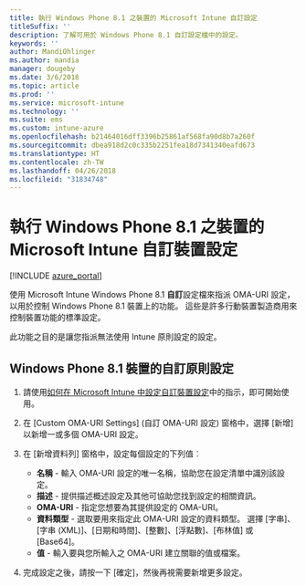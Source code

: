 ```yaml
---
title: 執行 Windows Phone 8.1 之裝置的 Microsoft Intune 自訂設定
titleSuffix: ''
description: 了解可用於 Windows Phone 8.1 自訂設定檔中的設定。
keywords: ''
author: MandiOhlinger
ms.author: mandia
manager: dougeby
ms.date: 3/6/2018
ms.topic: article
ms.prod: ''
ms.service: microsoft-intune
ms.technology: ''
ms.suite: ems
ms.custom: intune-azure
ms.openlocfilehash: b21464016dff3396b25861af568fa90d8b7a260f
ms.sourcegitcommit: dbea918d2c0c335b2251fea18d7341340eafd673
ms.translationtype: HT
ms.contentlocale: zh-TW
ms.lasthandoff: 04/26/2018
ms.locfileid: "31834748"
---
```

# <a name="microsoft-intune-custom-device-settings-for-devices-running-windows-phone-81"></a>執行 Windows Phone 8.1 之裝置的 Microsoft Intune 自訂裝置設定

[!INCLUDE [azure_portal](./includes/azure_portal.md)]

使用 Microsoft Intune Windows Phone 8.1 **自訂**設定檔來指派 OMA-URI 設定，以用於控制 Windows Phone 8.1 裝置上的功能。 這些是許多行動裝置製造商用來控制裝置功能的標準設定。

此功能之目的是讓您指派無法使用 Intune 原則設定的設定。

## <a name="custom-policy-settings-for-windows-phone-81-devices"></a>Windows Phone 8.1 裝置的自訂原則設定

1. 請使用[如何在 Microsoft Intune 中設定自訂裝置設定](custom-settings-configure.md)中的指示，即可開始使用。
2. 在 [Custom OMA-URI Settings] (自訂 OMA-URI 設定) 窗格中，選擇 [新增] 以新增一或多個 OMA-URI 設定。
3. 在 [新增資料列] 窗格中，設定每個設定的下列值︰
    - **名稱** - 輸入 OMA-URI 設定的唯一名稱，協助您在設定清單中識別該設定。
    - **描述** - 提供描述概述設定及其他可協助您找到設定的相關資訊。
    - **OMA-URI** - 指定您想要為其提供設定的 OMA-URI。
    - **資料類型** - 選取要用來指定此 OMA-URI 設定的資料類型。 選擇 [字串]、[字串 (XML)]、[日期和時間]、[整數]、[浮點數]、[布林值] 或 [Base64]。
    - **值** - 輸入要與您所輸入之 OMA-URI 建立關聯的值或檔案。

4. 完成設定之後，請按一下 [確定]，然後再視需要新增更多設定。
